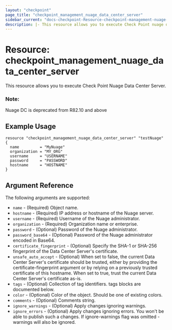 ```yaml
---
layout: "checkpoint"
page_title: "checkpoint_management_nuage_data_center_server"
sidebar_current: "docs-checkpoint-Resource-checkpoint-management-nuage-data-center-server"
description: |- This resource allows you to execute Check Point nuage data center server.
---
```


# Resource: checkpoint_management_nuage_data_center_server

This resource allows you to execute Check Point Nuage Data Center Server.

### Note:
Nuage DC is deprecated from R82.10 and above

## Example Usage

```hcl
resource "checkpoint_management_nuage_data_center_server" "testNuage" {
  name         = "MyNuage"
  organization = "MY_ORG"
  username     = "USERNAME"
  password     = "PASSWORD"
  hostname     = "HOSTNAME"
}
```

## Argument Reference

The following arguments are supported:

* `name` - (Required) Object name.
* `hostname` - (Required) IP address or hostname of the Nuage server.
* `username` - (Required) Username of the Nuage administrator.
* `organization` - (Required) Organization name or enterprise.
* `password` - (Optional)  Password of the Nuage administrator.
* `password_base64` - (Optional) Password of the Nuage administrator encoded in Base64.
* `certificate_fingerprint` - (Optional) Specify the SHA-1 or SHA-256 fingerprint of the Data Center Server's certificate.
* `unsafe_auto_accept` - (Optional) When set to false, the current Data Center Server's certificate should be trusted, either by providing the certificate-fingerprint argument or by relying on a previously trusted certificate of this hostname. When set to true, trust the current Data Center Server's certificate as-is.
* `tags` - (Optional) Collection of tag identifiers. tags blocks are documented below.
* `color` - (Optional) Color of the object. Should be one of existing colors.
* `comments` - (Optional) Comments string.
* `ignore_warnings` - (Optional) Apply changes ignoring warnings.
* `ignore_errors` - (Optional) Apply changes ignoring errors. You won't be able to publish such a changes. If ignore-warnings flag was omitted - warnings will also be ignored.
